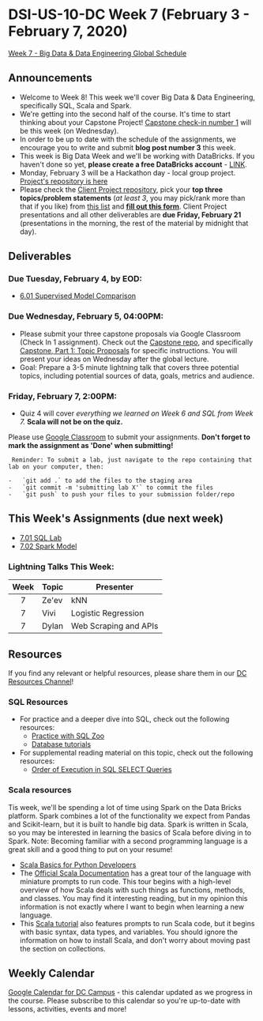 # DSI-US-10-DC Week 7 (February 3 - February 7, 2020)

[Week 7 - Big Data & Data Engineering Global Schedule](https://git.generalassemb.ly/DSI-US-10/course-info#week-7---big-data--data-engineering-february-3---february-7)

## Announcements

-   Welcome to Week 8! This week we'll cover Big Data & Data Engineering, specifically SQL, Scala and Spark.
-   We're getting into the second half of the course. It's time to start thinking about your Capstone Project! [Capstone check-in number 1](https://git.generalassemb.ly/DSI-US-10/capstone#capstone-part-1-topic-proposals) will be this week (on Wednesday).
-   In order to be up to date with the schedule of the assignments, we encourage you to write and submit **blog post number 3** this week.
-   This week is Big Data Week and we'll be working with DataBricks. If you haven't done so yet, **please create a free DataBricks account** - [LINK](https://databricks.com/signup#signup/community).
-   Monday, February 3 will be a Hackathon day - local group project. [Project's repository is here](https://git.generalassemb.ly/DSI-US-10/Hackathon-Good-Fast-Cheap)
-   Please check the [Client Project repository](https://git.generalassemb.ly/DSI-US-10/project-client_project), pick your **top three topics/problem statements** (_at least 3_, you may pick/rank more than that if you like) from [this list](https://git.generalassemb.ly/DSI-US-10/project-client_project#problem-summaries) and **[fill out this form](https://forms.gle/FEkhenzv6aN7sZ5f9)**. Client Project presentations and all other deliverables are **due Friday, February 21** (presentations in the morning, the rest of the material by midnight that day).

## Deliverables

### **Due Tuesday, February 4, by EOD:**

-   [	6.01 Supervised Model Comparison](https://git.generalassemb.ly/DSI-US-10/6.01-lab-supervised-learning-models)

### **Due Wednesday, February 5, 04:00PM:**

-   Please submit your three capstone proposals via Google Classroom (Check In 1 assignment). Check out the [Capstone repo](hhttps://git.generalassemb.ly/DSI-US-10/capstone#capstone-part-1-topic-proposals), and specifically [Capstone, Part 1: Topic Proposals](https://git.generalassemb.ly/DSI-US-10/capstone/tree/master/part_01) for specific instructions. You will present your ideas on Wednesday after the global lecture.
-   Goal: Prepare a 3-5 minute lightning talk that covers three potential topics, including potential sources of data, goals, metrics and audience.

### **Friday, February 7, 2:00PM:**

-   Quiz 4 will cover _everything we learned on Week 6 and SQL from Week 7._ **Scala will not be on the quiz.**

Please use [Google Classroom](https://classroom.google.com) to submit your assignments. **Don't forget to mark the assignment as 'Done' when submitting!**

     Reminder: To submit a lab, just navigate to the repo containing that lab on your computer, then:

    -   `git add .` to add the files to the staging area
    -   `git commit -m 'submitting lab X'` to commit the files
    -   `git push` to push your files to your submission folder/repo

## This Week's Assignments (due next week)

-   [7.01 SQL Lab](https://git.generalassemb.ly/DSI-US-10/7.01-lab-sql)
-   [7.02 Spark Model](https://git.generalassemb.ly/DSI-US-10/7.02-lab-spark-model)

### Lightning Talks This Week:

| Week | Topic | Presenter             |
| :--: | ----- | --------------------- |
|   7  | Ze'ev | kNN                   |
|   7  | Vivi  | Logistic Regression   |
|   7  | Dylan | Web Scraping and APIs |

## Resources

If you find any relevant or helpful resources, please share them in our [DC Resources Channel](https://app.slack.com/client/T0351JZQ0/CQME38U82)!

### SQL Resources

-   For practice and a deeper dive into SQL, check out the following resources:
    -   [Practice with SQL Zoo](http://www.sqlzoo.net/wiki/SQL_Tutorial)
    -   [Database tutorials](http://www.tutorialspoint.com/database_tutorials.htm)
-   For supplemental reading material on this topic, check out the following resources:
    -   [Order of Execution in SQL SELECT Queries](https://sqlbolt.com/lesson/select_queries_order_of_execution)

### Scala resources

Tis week, we'll be spending a lot of time using Spark on the Data Bricks platform. Spark combines a lot of the functionality we expect from Pandas and Scikit-learn, but it is built to handle big data. Spark is written in Scala, so you may be interested in learning the basics of Scala before diving in to Spark. Note: Becoming familiar with a second programming language is a great skill and a good thing to put on your resume!

-   [Scala Basics for Python Developers](https://bugra.github.io/work/notes/2014-10-18/scala-basics-for-python-developers/)
-   The [Official Scala Documentation](https://docs.scala-lang.org/tour/tour-of-scala.html) has a great tour of the language with miniature prompts to run code. This tour begins with a high-level overview of how Scala deals with such things as functions, methods, and classes. You may find it interesting reading, but in my opinion this information is not exactly where I want to begin when learning a new language.
-   This [Scala tutorial](https://www.tutorialspoint.com/scala/index.htm) also features prompts to run Scala code, but it begins with basic syntax, data types, and variables. You should ignore the information on how to install Scala, and don't worry about moving past the section on collections.

## Weekly Calendar

[Google Calendar for DC Campus](https://calendar.google.com/calendar?cid=Z2VuZXJhbGFzc2VtYi5seV9jbGFzc3Jvb21jNjIzY2NhNkBncm91cC5jYWxlbmRhci5nb29nbGUuY29t) - this calendar updated as we progress in the course. Please subscribe to this calendar so you're up-to-date with lessons, activities, events and more!
